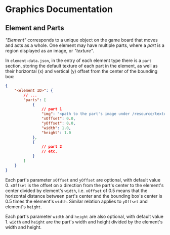 # Graphics Documentation

## Element and Parts

*"Element"* corresponds to a unique object on the game board that moves and acts as a whole. One element may have multiple parts, where a *part* is a region displayed as an image, or *"texture"*.

In `element-data.json`, in the entry of each element type there is a `part` section, storing the default texture of each part in the element, as well as their horizontal (x) and vertical (y) offset from the center of the bounding box:

```json
{
    "<element ID>": {
        // ...
        "parts": [
            {
                // part 1
                "img": "<path to the part's image under /resource/texture>",
                "xOffset": 0.0,
                "yOffset": 0.0,
                "width": 1.0,
                "height": 1.0
            },
            {
                // part 2
                // etc.
            }
        ]
    }
}
```

Each part's parameter `xOffset` and `yOffset` are optional, with default value 0. `xOffset` is the offset on x direction from the part's center to the element's center divided by element's `width`, i.e. `xOffset` of 0.5 means that the horizontal distance between part's center and the bounding box's center is 0.5 times the element's `width`. Similar relation applies to `yOffset` and element's `height`.

Each part's parameter `width` and `height` are also optional, with default value 1. `width` and `height` are the part's width and height divided by the element's width and height.
